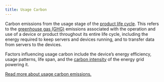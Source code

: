 ```yaml
---
title: Usage Carbon
---
```


Carbon emissions from the usage stage of the [product life cycle](/resources/glossary#product-life-cycle). This refers to the [greenhouse gas (GHG)](#greenhouse-gases-ghgs) emissions associated with the operation and use of a device or product throughout its entire life cycle, including the energy required to keep servers and devices running, and to transfer data from servers to the devices. 

Factors influencing usage carbon include the device’s energy efficiency, usage patterns, life span, and the [carbon intensity](/resources/glossary#carbon-intensity) of the energy grid powering it.

[Read more about usage carbon emissions.](/technology_categories/lifecycle/usage)